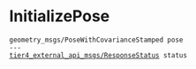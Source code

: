 # InitializePose

<div class="highlight"><pre><code>geometry_msgs/PoseWithCovarianceStamped pose
---
<a href="../../../tier4_external_api_msgs/msg/ResponseStatus">tier4_external_api_msgs/ResponseStatus</a> status
</code></pre></div>

